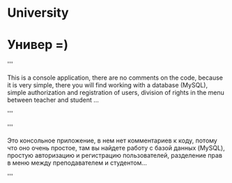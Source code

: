 # University
# Универ =)

'''

This is a console application, there are no comments on the code, because it is very simple,
there you will find working with a database (MySQL), simple authorization and registration of users,
division of rights in the menu between teacher and student ...

'''


'''

Это консольное приложение, в нем нет комментариев к коду, потому что оно очень простое,
там вы найдете работу с базой данных (MySQL), простую авторизацию и регистрацию пользователей,
разделение прав в меню между преподавателем и студентом...

'''
